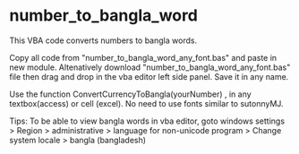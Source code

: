 # number_to_bangla_word
This VBA code converts numbers to bangla words.

Copy all code from "number_to_bangla_word_any_font.bas"  and paste in new module.
Altenatively download "number_to_bangla_word_any_font.bas" file then drag and drop in the vba editor left side panel. Save it in any name.


Use the function ConvertCurrencyToBangla(yourNumber) , in any textbox(access) or cell (excel). No need to use fonts similar to sutonnyMJ.

Tips: To be able to view bangla words in vba editor,  goto windows settings > Region > administrative > language for non-unicode program > Change system locale > bangla (bangladesh)
